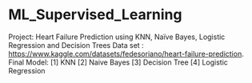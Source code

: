 # ML_Supervised_Learning

Project: Heart Failure Prediction using KNN, Naïve Bayes, Logistic Regression and Decision Trees
Data set : https://www.kaggle.com/datasets/fedesoriano/heart-failure-prediction. 
Final Model:
  [1] KNN
  [2] Naive Bayes
  [3] Decision Tree
  [4] Logistic Regression
